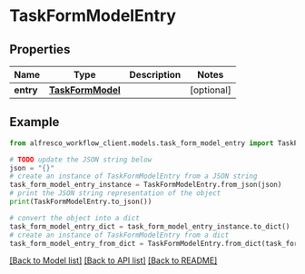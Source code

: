 # TaskFormModelEntry


## Properties

Name | Type | Description | Notes
------------ | ------------- | ------------- | -------------
**entry** | [**TaskFormModel**](TaskFormModel.md) |  | [optional] 

## Example

```python
from alfresco_workflow_client.models.task_form_model_entry import TaskFormModelEntry

# TODO update the JSON string below
json = "{}"
# create an instance of TaskFormModelEntry from a JSON string
task_form_model_entry_instance = TaskFormModelEntry.from_json(json)
# print the JSON string representation of the object
print(TaskFormModelEntry.to_json())

# convert the object into a dict
task_form_model_entry_dict = task_form_model_entry_instance.to_dict()
# create an instance of TaskFormModelEntry from a dict
task_form_model_entry_from_dict = TaskFormModelEntry.from_dict(task_form_model_entry_dict)
```
[[Back to Model list]](../README.md#documentation-for-models) [[Back to API list]](../README.md#documentation-for-api-endpoints) [[Back to README]](../README.md)


